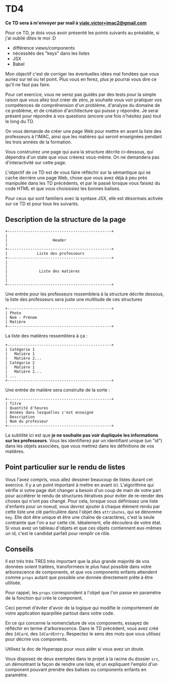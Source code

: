 # TD4

**Ce TD sera à m'envoyer par mail à viale.victor+imac2@gmail.com**

Pour ce TD, je dois vous avoir présenté les points suivants au préalable, si j'ai oublié dites le moi :D
- différence views/components
- nécessités des "keys" dans les listes
- JSX
- Babel

Mon objectif c'est de corriger les éventuelles idées mal fondées que vous auriez sur tel ou tel point. Plus vous en ferez, plus je pourrai vous dire ce qu'il ne faut pas faire.

Pour cet exercice, vous ne serez pas guidés par des tests pour la simple raison que vous allez tout créer de zéro, je souhaite vous voir pratiquer vos compétences de compréhension d'un problème, d'analyse du domaine de ce problème, et de création d'architecture qui puisse y répondre. Je serai présent pour répondre à vos questions (encore une fois n'hésitez pas) tout le long du TD.

On vous demande de créer une page Web pour mettre en avant la liste des professeurs à l'IMAC, ainsi que les matières qui seront enseignées pendant les trois années de la formation.

Vous construirez une page qui aura la structure décrite ci-dessous, qui dépendra d'un state que vous créerez vous-même. On ne demandera pas d'interactivité sur cette page.

L'objectif de ce TD est de vous faire réfléchir sur la sémantique qui se cache derrière une page Web, chose que vous avez déjà à peu près manipulée dans les TD précédents, et par le passé lorsque vous faisiez du code HTML et que vous choisissiez les bonnes balises.

Pour ceux qui sont familiers avec la syntaxe JSX, elle est désormais activée sur ce TD et pour tous les suivants.

## Description de la structure de la page

```
+----------------------------------------------+
|
|                    Header
|
+----------------------------------------------+
|             Liste des professeurs
+----------------------------------------------+
|
|
|              Liste des matières
|
|
+----------------------------------------------+
```

Une entrée pour les professeurs ressemblera à la structure décrite dessous, la liste des professeurs sera juste une multitude de ces structures

```
+----------------------------------------------+
| Photo
| Nom - Prénom
| Matière
+----------------------------------------------+
```

La liste des matières ressemblera à ça : 

```
+----------------------------------------------+
| Catégorie 1
|   Matière 1
|   Matière 2...
| Catégorie 2
|   Matière 1
|   Matière 2...
| ...
+----------------------------------------------+
```

Une entrée de matière sera construite de la sorte :

```
+----------------------------------------------+
| Titre
| Quantité d'heures
| Années dans lesquelles c'est enseigné
| Description
| Nom du professeur
+----------------------------------------------+
```

La subtilité ici est que **je ne souhaite pas voir dupliquée les informations sur les professeurs**. Vous les identifierez par un identifiant unique (un "id") dans les objets associées, que vous mettrez dans les définitions de vos matières.

## Point particulier sur le rendu de listes

Vous l'avez compris, vous allez dessiner beaucoup de listes durant cet exercice. Il y a un point important à mettre en avant ici. L'algorithme qui vérifie si votre page doit changer a besoin d'un coup de main de votre part pour accélérer le rendu de structures itératives pour éviter de re-render des choses qui n'ont pas changé. Pour cela, lorsque vous définissez une liste d'enfants pour un noeud, vous devrez ajouter à chaque élément rendu par cette liste une clé particulière dans l'objet des `attributes`, qui se dénomme `key`. Elle doit être unique et être une chaîne de caractères, c'est la seule contrainte que l'on a sur cette clé. Idéalement, elle découlera de votre état. Si vous avez un tableau d'objets et que ces objets contiennent eux-mêmes un id, c'est le candidat parfait pour remplir ce rôle.

## Conseils

Il est très très TRES très important que la plus grande majorité de vos données soient traitées, transformées le plus haut possible dans votre arborescence de components, et que vos components enfants attendent comme `props` autant que possible une donnée directement prête à être utilisée.

Pour rappel, les `props` correspondent à l'objet que l'on passe en paramètre de la fonction qui crée le component.

Ceci permet d'éviter d'avoir de la logique qui modifie le comportement de votre application éparpillée partout dans votre code.

En ce qui concerne la nomenclature de vos components, essayez de réfléchir en terme d'arborescence. Dans le TD précédent, vous avez créé des `IdCard`, des `IdCardEntry`. Respectez le sens des mots que vous utilisez pour décrire vos components.

Utilisez la doc de Hyperapp pour vous aider si vous avez un doute.

Vous disposez de deux exemples dans le projet à la racine du dossier `src`, un démontrant la façon de rendre une liste, et un expliquant l'emploi d'un component pouvant prendre des balises ou components enfants en paramètre. 
